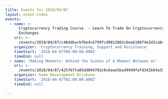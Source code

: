 ```yaml
---
title: Events for 2018/04/07
layout: event-index
events:
  - name: >-
      Cryptocurrency Trading Course  - Learn To Trade On Cryptocurrency
      Exchanges
    uri: >-
      /events/2018/04/07/c48ddbacbfbedc6799fcd9012002c6eeb108f4e2d3cabda950316a4c5798ed3d
    organizer: 'Cryptocurrency Training, Support and Assistance'
    timeStart: '2018-04-07T00:00:00.000Z'
    timeEnd: null
  - name: 'Making Moments: Behind the Scenes of A Moment Between Us'
    uri: >-
      /events/2018/04/07/42576ffa85dd094702c0c6eae5bad9949fafd342b64a35782949c5b0f3cec021
    organizer: Game Development Brisbane
    timeStart: '2018-04-07T02:00:00.000Z'
    timeEnd: null

---
```

